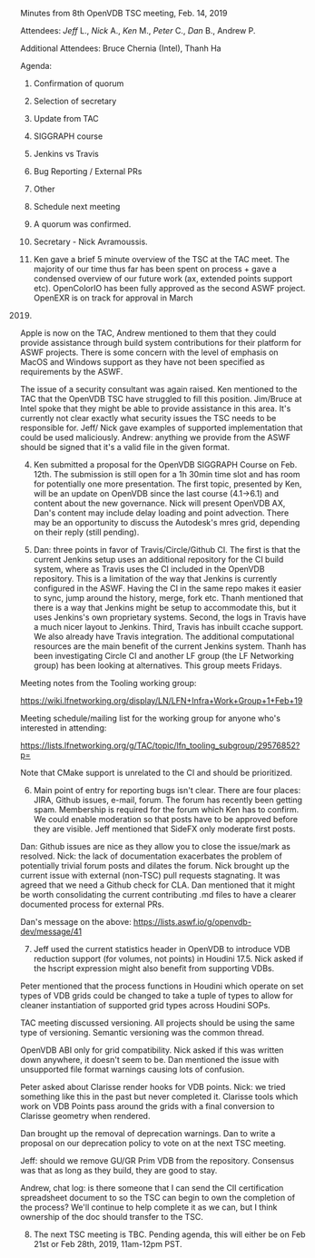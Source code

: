 Minutes from 8th OpenVDB TSC meeting, Feb. 14, 2019

Attendees: *Jeff* L., *Nick* A., *Ken* M., *Peter* C., *Dan* B., Andrew P.

Additional Attendees: Bruce Chernia (Intel), Thanh Ha

Agenda:

1) Confirmation of quorum
2) Selection of secretary
3) Update from TAC
4) SIGGRAPH course
5) Jenkins vs Travis
6) Bug Reporting / External PRs
7) Other
8) Schedule next meeting

1) A quorum was confirmed.

2) Secretary - Nick Avramoussis.

3) Ken gave a brief 5 minute overview of the TSC at the TAC meet. The majority
of our time thus far has been spent on process + gave a condensed overview of our
future work (ax, extended points support etc). OpenColorIO has been fully
approved as the second ASWF project. OpenEXR is on track for approval in March
2019.

Apple is now on the TAC, Andrew mentioned to them that they could provide
assistance through build system contributions for their platform for ASWF
projects. There is some concern with the level of emphasis on MacOS and Windows
support as they have not been specified as requirements by the ASWF.

The issue of a security consultant was again raised. Ken mentioned to the TAC
that the OpenVDB TSC have struggled to fill this position. Jim/Bruce at Intel
spoke that they might be able to provide assistance in this area. It's currently
not clear exactly what security issues the TSC needs to be responsible for. Jeff/
Nick gave examples of supported implementation that could be used maliciously.
Andrew: anything we provide from the ASWF should be signed that it's a valid file
in the given format.

4) Ken submitted a proposal for the OpenVDB SIGGRAPH Course on Feb. 12th. The
submission is still open for a 1h 30min time slot and has room for potentially
one more presentation. The first topic, presented by Ken, will be an update on
OpenVDB since the last course (4.1->6.1) and content about the new governance.
Nick will present OpenVDB AX, Dan's content may include delay loading and point
advection. There may be an opportunity to discuss the Autodesk's mres grid,
depending on their reply (still pending).

5) Dan: three points in favor of Travis/Circle/Github CI. The first is that the
current Jenkins setup uses an additional repository for the CI build system,
where as Travis uses the CI included in the OpenVDB repository. This is a
limitation of the way that Jenkins is currently configured in the ASWF. Having
the CI in the same repo makes it easier to sync, jump around the history, merge,
fork etc. Thanh mentioned that there is a way that Jenkins might be setup to
accommodate this, but it uses Jenkins's own proprietary systems. Second, the
logs in Travis have a much nicer layout to Jenkins. Third, Travis has inbuilt
ccache support. We also already have Travis integration. The additional
computational resources are the main benefit of the current Jenkins system.
Thanh has been investigating Circle CI and another LF group (the LF Networking
group) has been looking at alternatives. This group meets Fridays.

Meeting notes from the Tooling working group:

https://wiki.lfnetworking.org/display/LN/LFN+Infra+Work+Group+1+Feb+19

Meeting schedule/mailing list for the working group for anyone who's interested
in attending:

https://lists.lfnetworking.org/g/TAC/topic/lfn_tooling_subgroup/29576852?p=

Note that CMake support is unrelated to the CI and should be prioritized.

6) Main point of entry for reporting bugs isn't clear. There are four places:
JIRA, Github issues, e-mail, forum. The forum has recently been getting spam.
Membership is required for the forum which Ken has to confirm. We could enable
moderation so that posts have to be approved before they are visible. Jeff
mentioned that SideFX only moderate first posts.

Dan: Github issues are nice as they allow you to close the issue/mark as resolved.
Nick: the lack of documentation exacerbates the problem of potentially trivial
forum posts and dilates the forum. Nick brought up the current issue with external
(non-TSC) pull requests stagnating. It was agreed that we need a Github check for
CLA. Dan mentioned that it might be worth consolidating the current contributing
.md files to have a clearer documented process for external PRs.

Dan's message on the above: https://lists.aswf.io/g/openvdb-dev/message/41

7) Jeff used the current statistics header in OpenVDB to introduce VDB reduction
support (for volumes, not points) in Houdini 17.5. Nick asked if the hscript
expression might also benefit from supporting VDBs.

Peter mentioned that the process functions in Houdini which operate on set types
of VDB grids could be changed to take a tuple of types to allow for cleaner
instantiation of supported grid types across Houdini SOPs.

TAC meeting discussed versioning. All projects should be using the same type of
versioning. Semantic versioning was the common thread.

OpenVDB ABI only for grid compatibility. Nick asked if this was written down
anywhere, it doesn't seem to be. Dan mentioned the issue with unsupported file
format warnings causing lots of confusion.

Peter asked about Clarisse render hooks for VDB points. Nick: we tried something
like this in the past but never completed it. Clarisse tools which work on
VDB Points pass around the grids with a final conversion to Clarisse geometry
when rendered.

Dan brought up the removal of deprecation warnings. Dan to write a proposal on
our deprecation policy to vote on at the next TSC meeting.

Jeff: should we remove GU/GR Prim VDB from the repository. Consensus was that as
long as they build, they are good to stay.

Andrew, chat log: is there someone that I can send the CII certification
spreadsheet document to so the TSC can begin to own the completion of the process?
We'll continue to help complete it as we can, but I think ownership of the doc
should transfer to the TSC.

8) The next TSC meeting is TBC. Pending agenda, this will either be on Feb 21st
or Feb 28th, 2019, 11am-12pm PST.
